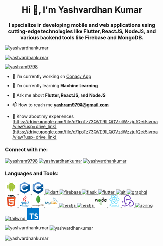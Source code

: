 <h1 align="center">Hi 👋, I'm Yashvardhan Kumar</h1>
<h3 align="center">I specialize in developing mobile and web applications using cutting-edge technologies like Flutter, ReactJS, NodeJS, and various backend tools like Firebase and MongoDB.</h3>

<p align="left"> <img src="https://komarev.com/ghpvc/?username=yashvardhankumar&label=Profile%20views&color=0e75b6&style=flat" alt="yashvardhankumar" /> </p>

<p align="left"> <a href="https://github.com/ryo-ma/github-profile-trophy"><img src="https://github-profile-trophy.vercel.app/?username=yashvardhankumar" alt="yashvardhankumar" /></a> </p>

<p align="left"> <a href="https://twitter.com/yashram9798" target="blank"><img src="https://img.shields.io/twitter/follow/yashram9798?logo=twitter&style=for-the-badge" alt="yashram9798" /></a> </p>

- 🔭 I’m currently working on [Conacy App](https://github.com/YashvardhanKumar/conacy-web)

- 🌱 I’m currently learning **Machine Learning**

- 💬 Ask me about **Flutter, ReactJS, and NodeJS**

- 📫 How to reach me **yashram9798@gmail.com**

- 📄 Know about my experiences [https://drive.google.com/file/d/1poTz73QVD9ILQOVzdWzzjufQek5ivroa/view?usp=drive_link](https://drive.google.com/file/d/1poTz73QVD9ILQOVzdWzzjufQek5ivroa/view?usp=drive_link)

<h3 align="left">Connect with me:</h3>
<p align="left">
<a href="https://twitter.com/yashram9798" target="blank"><img align="center" src="https://raw.githubusercontent.com/rahuldkjain/github-profile-readme-generator/master/src/images/icons/Social/twitter.svg" alt="yashram9798" height="30" width="40" /></a>
<a href="https://linkedin.com/in/yashvardhankumar" target="blank"><img align="center" src="https://raw.githubusercontent.com/rahuldkjain/github-profile-readme-generator/master/src/images/icons/Social/linked-in-alt.svg" alt="yashvardhankumar" height="30" width="40" /></a>
<a href="https://www.leetcode.com/YashvardhanKumar" target="blank"><img align="center" src="https://raw.githubusercontent.com/rahuldkjain/github-profile-readme-generator/master/src/images/icons/Social/leet-code.svg" alt="yashvardhankumar" height="30" width="40" /></a>
</p>

<h3 align="left">Languages and Tools:</h3>
<p align="left"> <a href="https://developer.android.com" target="_blank" rel="noreferrer"> <img src="https://raw.githubusercontent.com/devicons/devicon/master/icons/android/android-original-wordmark.svg" alt="android" width="40" height="40"/> </a> <a href="https://www.cprogramming.com/" target="_blank" rel="noreferrer"> <img src="https://raw.githubusercontent.com/devicons/devicon/master/icons/c/c-original.svg" alt="c" width="40" height="40"/> </a> <a href="https://www.w3schools.com/cpp/" target="_blank" rel="noreferrer"> <img src="https://raw.githubusercontent.com/devicons/devicon/master/icons/cplusplus/cplusplus-original.svg" alt="cplusplus" width="40" height="40"/> </a> <a href="https://dart.dev" target="_blank" rel="noreferrer"> <img src="https://www.vectorlogo.zone/logos/dartlang/dartlang-icon.svg" alt="dart" width="40" height="40"/> </a> <a href="https://firebase.google.com/" target="_blank" rel="noreferrer"> <img src="https://www.vectorlogo.zone/logos/firebase/firebase-icon.svg" alt="firebase" width="40" height="40"/> </a> <a href="https://flask.palletsprojects.com/" target="_blank" rel="noreferrer"> <img src="https://www.vectorlogo.zone/logos/pocoo_flask/pocoo_flask-icon.svg" alt="flask" width="40" height="40"/> </a> <a href="https://flutter.dev" target="_blank" rel="noreferrer"> <img src="https://www.vectorlogo.zone/logos/flutterio/flutterio-icon.svg" alt="flutter" width="40" height="40"/> </a> <a href="https://git-scm.com/" target="_blank" rel="noreferrer"> <img src="https://www.vectorlogo.zone/logos/git-scm/git-scm-icon.svg" alt="git" width="40" height="40"/> </a> <a href="https://graphql.org" target="_blank" rel="noreferrer"> <img src="https://www.vectorlogo.zone/logos/graphql/graphql-icon.svg" alt="graphql" width="40" height="40"/> </a> <a href="https://www.w3.org/html/" target="_blank" rel="noreferrer"> <img src="https://raw.githubusercontent.com/devicons/devicon/master/icons/html5/html5-original-wordmark.svg" alt="html5" width="40" height="40"/> </a> <a href="https://www.java.com" target="_blank" rel="noreferrer"> <img src="https://raw.githubusercontent.com/devicons/devicon/master/icons/java/java-original.svg" alt="java" width="40" height="40"/> </a> <a href="https://www.mongodb.com/" target="_blank" rel="noreferrer"> <img src="https://raw.githubusercontent.com/devicons/devicon/master/icons/mongodb/mongodb-original-wordmark.svg" alt="mongodb" width="40" height="40"/> </a> <a href="https://www.mysql.com/" target="_blank" rel="noreferrer"> <img src="https://raw.githubusercontent.com/devicons/devicon/master/icons/mysql/mysql-original-wordmark.svg" alt="mysql" width="40" height="40"/> </a> <a href="https://nestjs.com/" target="_blank" rel="noreferrer"> <img src="https://github.com/user-attachments/assets/0fbd675d-d28c-453d-a409-bf667e2feab8" alt="nestjs" width="40" height="40"/> </a> <a href="https://neo4j.com" target="_blank" rel="noreferrer"> <img src="https://github.com/user-attachments/assets/2bc70ce1-00b3-4470-a5cc-216e87cd267c" alt="nestjs" width="40" height="40"/> </a> <a href="https://nodejs.org" target="_blank" rel="noreferrer"> <img src="https://raw.githubusercontent.com/devicons/devicon/master/icons/nodejs/nodejs-original-wordmark.svg" alt="nodejs" width="40" height="40"/> </a> <a href="https://reactjs.org/" target="_blank" rel="noreferrer"> <img src="https://raw.githubusercontent.com/devicons/devicon/master/icons/react/react-original-wordmark.svg" alt="react" width="40" height="40"/> </a> <a href="https://redux.js.org" target="_blank" rel="noreferrer"> <img src="https://raw.githubusercontent.com/devicons/devicon/master/icons/redux/redux-original.svg" alt="redux" width="40" height="40"/> </a> <a href="https://spring.io/" target="_blank" rel="noreferrer"> <img src="https://www.vectorlogo.zone/logos/springio/springio-icon.svg" alt="spring" width="40" height="40"/> </a> <a href="https://tailwindcss.com/" target="_blank" rel="noreferrer"> <img src="https://www.vectorlogo.zone/logos/tailwindcss/tailwindcss-icon.svg" alt="tailwind" width="40" height="40"/> </a> <a href="https://www.typescriptlang.org/" target="_blank" rel="noreferrer"> <img src="https://raw.githubusercontent.com/devicons/devicon/master/icons/typescript/typescript-original.svg" alt="typescript" width="40" height="40"/> </a> </p>

<p><img align="left" src="https://github-readme-stats.vercel.app/api/top-langs?username=yashvardhankumar&show_icons=true&locale=en&layout=compact" alt="yashvardhankumar" /></p>

<p>&nbsp;<img align="center" src="https://github-readme-stats.vercel.app/api?username=yashvardhankumar&show_icons=true&locale=en" alt="yashvardhankumar" /></p>

<p><img align="center" src="https://github-readme-streak-stats.herokuapp.com/?user=yashvardhankumar&" alt="yashvardhankumar" /></p>
